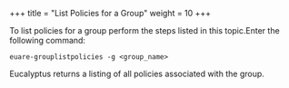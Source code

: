 +++
title = "List Policies for a Group"
weight = 10
+++

To list policies for a group perform the steps listed in this topic.Enter the following command: 

    euare-grouplistpolicies -g <group_name>

Eucalyptus returns a listing of all policies associated with the group. 

